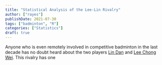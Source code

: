 ```yaml
---
title: "Statistical Analysis of the Lee-Lin Rivalry"
author: ["rayes"]
publishDate: 2021-07-30
tags: ["badminton", "R"]
categories: ["Statistics"]
draft: true
---
```


Anyone who is even remotely involved in competitive badminton in the last decade has no doubt heard about the two players [Lin Dan](https://en.wikipedia.org/wiki/Lin_Dan) and [Lee Chong Wei](https://en.wikipedia.org/wiki/Lee_Chong_Wei). This rivalry has one